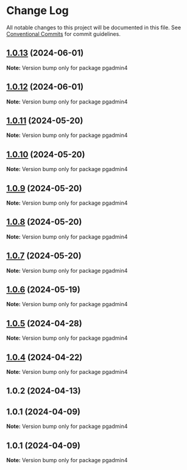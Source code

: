 # Change Log

All notable changes to this project will be documented in this file.
See [Conventional Commits](https://conventionalcommits.org) for commit guidelines.

## [1.0.13](https://github.com/Kallenju/notes/compare/pgadmin4@1.0.12...pgadmin4@1.0.13) (2024-06-01)

**Note:** Version bump only for package pgadmin4





## [1.0.12](https://github.com/Kallenju/notes/compare/pgadmin4@1.0.9...pgadmin4@1.0.12) (2024-06-01)

**Note:** Version bump only for package pgadmin4





## [1.0.11](https://github.com/Kallenju/notes/compare/pgadmin4@1.0.9...pgadmin4@1.0.11) (2024-05-20)

**Note:** Version bump only for package pgadmin4





## [1.0.10](https://github.com/Kallenju/notes/compare/pgadmin4@1.0.9...pgadmin4@1.0.10) (2024-05-20)

**Note:** Version bump only for package pgadmin4





## [1.0.9](https://github.com/Kallenju/notes/compare/pgadmin4@1.0.8...pgadmin4@1.0.9) (2024-05-20)

**Note:** Version bump only for package pgadmin4





## [1.0.8](https://github.com/Kallenju/notes/compare/pgadmin4@1.0.7...pgadmin4@1.0.8) (2024-05-20)

**Note:** Version bump only for package pgadmin4





## [1.0.7](https://github.com/Kallenju/notes/compare/pgadmin4@1.0.6...pgadmin4@1.0.7) (2024-05-20)

**Note:** Version bump only for package pgadmin4





## [1.0.6](https://github.com/Kallenju/notes/compare/pgadmin4@1.0.5...pgadmin4@1.0.6) (2024-05-19)

**Note:** Version bump only for package pgadmin4





## [1.0.5](https://github.com/Kallenju/notes/compare/pgadmin4@1.0.4...pgadmin4@1.0.5) (2024-04-28)

**Note:** Version bump only for package pgadmin4





## [1.0.4](https://github.com/Kallenju/notes/compare/pgadmin4@1.0.2...pgadmin4@1.0.4) (2024-04-22)

**Note:** Version bump only for package pgadmin4





## 1.0.2 (2024-04-13)



## 1.0.1 (2024-04-09)

**Note:** Version bump only for package pgadmin4





## 1.0.1 (2024-04-09)

**Note:** Version bump only for package pgadmin4
